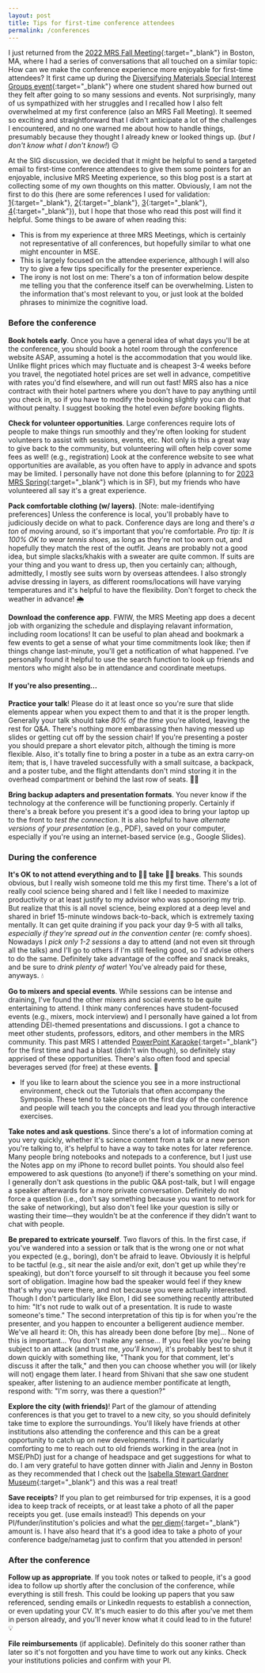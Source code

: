 ```yaml
---
layout: post
title: Tips for first-time conference attendees
permalink: /conferences
---
```


I just returned from the [2022 MRS Fall Meeting](https://www.mrs.org/meetings-events/fall-meetings-exhibits/2022-mrs-fall-meeting){:target="_blank"} in Boston, MA, where I had a series of conversations that all touched on a similar topic: 
How can we make the conference experience more enjoyable for first-time attendees?
It first came up during the [Diversifying Materials Special Interest Groups event](https://www.mrs.org/meetings-events/fall-meetings-exhibits/2022-mrs-fall-meeting/meeting-events/diversity-equity-and-inclusion/diversifying-materials-sig){:target="_blank"} where one student shared how burned out they felt after going to so many sessions and events.
Not surprisingly, many of us sympathized with her struggles and I recalled how I also felt overwhelmed at my first conference (also an MRS Fall Meeting). 
It seemed so exciting and straightforward that I didn't anticipate a lot of the challenges I encountered, and no one warned me about how to handle things, presumably because they thought I already knew or looked things up. (_but I don't know what I don't know!_) 😔


At the SIG discussion, we decided that it might be helpful to send a targeted email to first-time conference attendees to give them some pointers for an enjoyable, inclusive MRS Meeting experience, so this blog post is a start at collecting some of my own thoughts on this matter.
Obviously, I am not the first to do this (here are some references I used for validation: 
[1](https://internationalconferencealerts.com/blog/guidelines-for-first-time-conference-attendees/){:target="_blank"}, 
[2](https://conferencemonkey.org/advice/10-tips-for-first-time-conference-attendees-1111457){:target="_blank"}, 
[3](https://speakingofgeoscience.org/2022/09/27/tips-for-first-time-attendees-of-gsa-connects/){:target="_blank"}, 
[4](https://www.ila.org/events/annual-conference/tips-for-first-time-attendees){:target="_blank"}),
but I hope that those who read this post will find it helpful.
Some things to be aware of when reading this:
- This is from my experience at three MRS Meetings, which is certainly not representative of all conferences, but hopefully similar to what one might encounter in MSE.
- This is largely focused on the attendee experience, although I will also try to give a few tips specifically for the presenter experience.
- The irony is not lost on me: There's a ton of information below despite me telling you that the conference itself can be overwhelming. 
Listen to the information that's most relevant to you, or just look at the bolded phrases to minimize the cognitive load.


### Before the conference

**Book hotels early**.
Once you have a general idea of what days you'll be at the conference, you should book a hotel room through the conference website ASAP, assuming a hotel is the accommodation that you would like.
Unlike flight prices which may fluctuate and is cheapest 3-4 weeks before you travel, the negotiated hotel prices are set well in advance, competitive with rates you'd find elsewhere, and will run out fast!
MRS also has a nice contract with their hotel partners where you don't have to pay anything until you check in, so if you have to modify the booking slightly you can do that without penalty.
I suggest booking the hotel even _before_ booking flights.


**Check for volunteer opportunities**.
Large conferences require lots of people to make things run smoothly and they're often looking for student volunteers to assist with sessions, events, etc.
Not only is this a great way to give back to the community, but volunteering will often help cover some fees as well! (e.g., registration)
Look at the conference website to see what opportunities are available, as you often have to apply in advance and spots may be limited.
I personally have not done this before (planning to for [2023 MRS Spring](https://www.mrs.org/meetings-events/spring-meetings-exhibits/2023-mrs-spring-meeting/student-opportunities){:target="_blank"} which is in SF), but my friends who have volunteered all say it's a great experience.


**Pack comfortable clothing (w/ layers)**.
[Note: male-identifying preferences]
Unless the conference is local, you'll probably have to judiciously decide on what to pack.
Conference days are long and there's _a ton_ of moving around, so it's important that you're comfortable.
_Pro tip: It is 100% OK to wear tennis shoes_, as long as they're not too worn out, and hopefully they match the rest of the outfit.
Jeans are probably not a good idea, but simple slacks/khakis with a sweater are quite common. 
If suits are your thing and you want to dress up, then you certainly can; although, admittedly, I mostly see suits worn by overseas attendees. 
I also strongly advise dressing in layers, as different rooms/locations will have varying temperatures and it's helpful to have the flexibility.
Don't forget to check the weather in advance! 🌦️


**Download the conference app**.
FWIW, the MRS Meeting app does a decent job with organizing the schedule and displaying relavant information, including room locations!
It can be useful to plan ahead and bookmark a few events to get a sense of what your time commitments look like;
then if things change last-minute, you'll get a notification of what happened.
I've personally found it helpful to use the search function to look up friends and mentors who might also be in attendance and coordinate meetups.


#### If you're also presenting...

**Practice your talk**!
Please do it at least once so you're sure that slide elements appear when you expect them to and that it is the proper length.
Generally your talk should take _80% of the time_ you're alloted, leaving the rest for Q&A.
There's nothing more embarassing then having messed up slides or getting cut off by the session chair!
If you're presenting a poster you should prepare a short elevator pitch, although the timing is more flexible.
Also, it's totally fine to bring a poster in a tube as an extra carry-on item; that is, I have traveled successfully with a small suitcase, a backpack, and a poster tube, and the flight attendants don't mind storing it in the overhead compartment or behind the last row of seats. 🙌🏼


**Bring backup adapters and presentation formats**.
You never know if the technology at the conference will be functioning properly. 
Certainly if there's a break before you present it's a good idea to bring your laptop up to the front to _test the connection_.
It is also helpful to have _alternate versions of your presentation_ (e.g., PDF), saved on your computer, especially if you're using an internet-based service (e.g., Google Slides). 


### During the conference

**It's OK to not attend everything and to 👏🏼 take 👏🏼 breaks**.
This sounds obvious, but I really wish someone told me this my first time.
There's a lot of really cool science being shared and I felt like I needed to maximize productivity or at least justify to my advisor who was sponsoring my trip. 
But realize that this is all novel science, being explored at a deep level and shared in brief 15-minute windows back-to-back, which is extremely taxing mentally.
It can get quite draining if you pack your day 9-5 with all talks, _especially if they're spread out in the convention center_ (re: comfy shoes).
Nowadays I _pick only 1-2 sessions_ a day to attend (and not even sit through all the talks) and I'll go to others if I'm still feeling good, so I'd advise others to do the same.
Definitely take advantage of the coffee and snack breaks, and be sure to _drink plenty of water_!
You've already paid for these, anyways. 💧


**Go to mixers and special events**.
While sessions can be intense and draining, I've found the other mixers and social events to be quite entertaining to attend.
I think many conferences have student-focused events (e.g., mixers, mock interview) and I personally have gained a lot from attending DEI-themed presentations and discussions.
I got a chance to meet other students, professors, editors, and other members in the MRS community.
This past MRS I attended [PowerPoint Karaoke](https://www.mrs.org/meetings-events/fall-meetings-exhibits/2022-mrs-fall-meeting/meeting-events/professional-development/powerpoint-karaoke){:target="_blank"} for the first time and had a blast (didn't win though), so definitely stay apprised of these opportunities.
There's also often food and special beverages served (for free) at these events. 🍷
- If you like to learn about the science you see in a more instructional environment, check out the Tutorials that often accompany the Symposia.
These tend to take place on the first day of the conference and people will teach you the concepts and lead you through interactive exercises.


**Take notes and ask questions**.
Since there's a lot of information coming at you very quickly, whether it's science content from a talk or a new person you're talking to, it's helpful to have a way to take notes for later reference.
Many people bring notebooks and notepads to a conference, but I just use the Notes app on my iPhone to record bullet points. 
You should also feel empowered to ask questions (to anyone!) if there's something on your mind.
I generally don't ask questions in the public Q&A post-talk, but I will engage a speaker afterwards for a more private conversation.
Definitely do not force a question (i.e., don't say something because you want to network for the sake of networking), but also don't feel like your question is silly or wasting their time—they wouldn't be at the conference if they didn't want to chat with people.


**Be prepared to extricate yourself**.
Two flavors of this. 
In the first case, if you've wandered into a session or talk that is the wrong one or not what you expected (e.g., boring), don't be afraid to leave.
Obviously it is helpful to be tactful (e.g., sit near the aisle and/or exit, don't get up while they're speaking), but don't force yourself to sit through it because you feel some sort of obligation.
Imagine how bad the speaker would feel if they knew that's why you were there, and not because you were actually interested.
Though I don't particularly like Elon, I did see something recently attributed to him: "It's not rude to walk out of a presentation. It is rude to waste someone's time."
The second interpretation of this tip is for when you're the presenter, and you happen to encounter a belligerent audience member.
We've all heard it: Oh, this has already been done before [by me]... None of this is important... You don't make any sense...
If you feel like you're being subject to an attack (and trust me, _you'll know_), it's probably best to shut it down quickly with something like, "Thank you for that comment, let's discuss it after the talk," and then you can choose whether you will (or likely will not) engage them later.
I heard from Shivani that she saw one student speaker, after listening to an audience member pontificate at length, respond with: "I'm sorry, was there a question?"


**Explore the city (with friends)**!
Part of the glamour of attending conferences is that you get to travel to a new city, so you should definitely take time to explore the surroundings. 
You'll likely have friends at other institutions also attending the conference and this can be a great opportunity to catch up on new developments.
I find it particularly comforting to me to reach out to old friends working in the area (not in MSE/PhD) just for a change of headspace and get suggestions for what to do.
I am very grateful to have gotten dinner with Jialin and Jenny in Boston as they recommended that I check out the [Isabella Stewart Gardner Museum](https://www.gardnermuseum.org/){:target="_blank"} and this was a real treat!


**Save receipts**?
If you plan to get reimbursed for trip expenses, it is a good idea to keep track of receipts, or at least take a photo of all the paper receipts you get. (use emails instead!)
This depends on your PI/funder/institution's policies and what the [per diem](https://www.investopedia.com/terms/p/per-diem-payments.asp){:target="_blank"} amount is.
I have also heard that it's a good idea to take a photo of your conference badge/nametag just to confirm that you attended in person!


### After the conference

**Follow up as appropriate**.
If you took notes or talked to people, it's a good idea to follow up shortly after the conclusion of the conference, while everything is still fresh.
This could be looking up papers that you saw referenced, sending emails or LinkedIn requests to establish a connection, or even updating your CV.
It's much easier to do this after you've met them in person already, and you'll never know what it could lead to in the future! 💡


**File reimbursements** (if applicable).
Definitely do this sooner rather than later so it's not forgotten and you have time to work out any kinks.
Check your institutions policies and confirm with your PI.

